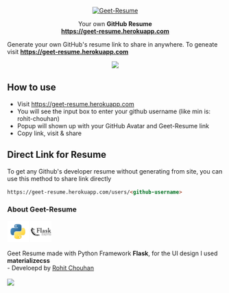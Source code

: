
<p align="center">
  <a href="https://geet-resume.herokuapp.com">
    <img width="300" src="https://rapidapi.com/blog/wp-content/uploads/2017/01/octocat.gif" alt="Geet-Resume">
  </a>
</p>

<p align="center">
  Your own <strong>GitHub Resume</strong></br> 
  <strong><a href="https://geet-resume.herokuapp.com/">https://geet-resume.herokuapp.com</a></strong>
</p>

Generate your own GitHub's resume link to share in anywhere. To geneate visit <strong><a href="https://geet-resume.herokuapp.com/">https://geet-resume.herokuapp.com</a></strong>
</br>
<p align="center">
  <a href="https://geet-resume.herokuapp.com">
   <img src="https://i.ibb.co/ZgqBx42/geet-resume.png"/>
  </a>
</p>

## How to use
- Visit <a href="https://geet-resume.herokuapp.com/">https://geet-resume.herokuapp.com</a>
- You will see the input box to enter your github username (like min is: rohit-chouhan)
- Popup will shown up with your GitHub Avatar and Geet-Resume link
- Copy link, visit & share

## Direct Link for Resume
To get any Github's developer resume without generating from site, you can use this method to share link directly
```html
https://geet-resume.herokuapp.com/users/<github-username>
```

<!-- #### Resources used
- <a href="https://github.com/vn7n24fzkq/github-profile-summary-cards">vn7n24fzkq/github-profile-summary-cards</a>
-->

### About Geet-Resume
<p>
<img height="50" src="https://raw.githubusercontent.com/github/explore/80688e429a7d4ef2fca1e82350fe8e3517d3494d/topics/python/python.png">
<img height="50" src="https://raw.githubusercontent.com/github/explore/80688e429a7d4ef2fca1e82350fe8e3517d3494d/topics/flask/flask.png">
  </p>
Geet Resume made with Python Framework <strong>Flask</strong>, for the UI design I used <strong>materializecss</strong></br>
- Develoepd by <a href="https://rohitchouhan.com">Rohit Chouhan</a>
<br><br>
<img src="https://camo.githubusercontent.com/83b0e95b38892b49184e07ad572c94c8038323fb/68747470733a2f2f7777772e6865726f6b7563646e2e636f6d2f6465706c6f792f627574746f6e2e737667"/>

